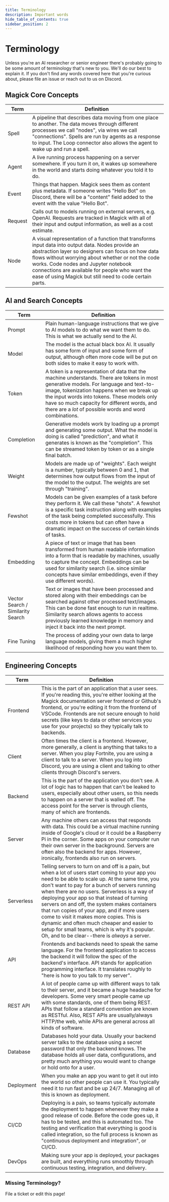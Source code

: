 ```yaml
---
title: Terminology
description: Important words
hide_table_of_contents: true
sidebar_position: 2
---
```


# Terminology

Unless you're an AI researcher or senior engineer there's probably going to be some amount of terminology that's new to you. We'll do our best to explain it. If you don't find any words covered here that you're curious about, please file an issue or reach out to us on Discord.

## Magick Core Concepts

| Term    | Definition                                                                                                                                                                                                                                                                                                                                                        |
| ------- | ----------------------------------------------------------------------------------------------------------------------------------------------------------------------------------------------------------------------------------------------------------------------------------------------------------------------------------------------------------------- |
| Spell   | A pipeline that describes data moving from one place to another. The data moves through different processes we call "nodes", via wires we call "connections". Spells are run by agents as a response to input. The Loop connector also allows the agent to wake up and run a spell.                                                                               |
| Agent   | A live running process happening on a server somewhere. If you turn it on, it wakes up somewhere in the world and starts doing whatever you told it to do.                                                                                                                                                                                                        |
| Event   | Things that happen. Magick sees them as content plus metadata. If someone writes "Hello Bot" on Discord, there will be a "content" field added to the event with the value "Hello Bot".                                                                                                                                                                           |
| Request | Calls out to models running on external servers, e.g. OpenAI. Requests are tracked in Magick with all of their input and output information, as well as a cost estimate.                                                                                                                                                                                          |
| Node    | A visual representation of a function that transforms input data into output data. Nodes provide an abstraction layer so designers can focus on how data flows without worrying about whether or not the code works. Code nodes and Jupyter notebook connections are available for people who want the ease of using Magick but still need to code certain parts. |

## AI and Search Concepts

| Term                              | Definition                                                                                                                                                                                                                                                                                                                                   |
| --------------------------------- | -------------------------------------------------------------------------------------------------------------------------------------------------------------------------------------------------------------------------------------------------------------------------------------------------------------------------------------------- |
| Prompt                            | Plain human-language instructions that we give to AI models to do what we want them to do. This is what we actually send to the AI.                                                                                                                                                                                                          |
| Model                             | The model is the actual black box AI. It usually has some form of input and some form of output, although often more code will be put on both sides to make it easy to work with.                                                                                                                                                            |
| Token                             | A token is a representation of data that the machine understands. There are tokens in most generative models. For language and text-to-image, tokenization happens when we break up the input words into tokens. These models only have so much capacity for different words, and there are a _lot_ of possible words and word combinations. |
| Completion                        | Generative models work by loading up a prompt and generating some output. What the model is doing is called "prediction", and what it generates is known as the "completion". This can be streamed token by token or as a single final batch.                                                                                                |
| Weight                            | Models are made up of "weights". Each weight is a number, typically between 0 and 1, that determines how output flows from the input of the model to the output. The weights are set through "training".                                                                                                                                     |
| Fewshot                           | Models can be given examples of a task before they perform it. We call these "shots". A fewshot is a specific task instruction along with examples of the task being completed successfully. This costs more in tokens but can often have a dramatic impact on the success of certain kinds of tasks.                                        |
| Embedding                         | A piece of text or image that has been transformed from human readable information into a form that is readable by machines, usually to capture the concept. Embeddings can be used for similarity search (i.e. since similar concepts have similar embeddings, even if they use different words).                                           |
| Vector Search / Similarity Search | Text or images that have been processed and stored along with their embeddings can be searched against other processed text/images. This can be done fast enough to run in realtime. Similarity search allows agents to access previously learned knowledge in memory and inject it back into the next prompt.                               |
| Fine Tuning                       | The process of adding your own data to large language models, giving them a much higher likelihood of responding how you want them to.                                                                                                                                                                                                       |

## Engineering Concepts

| Term       | Definition                                                                                                                                                                                                                                                                                                                                                                                                                                                                                                                                                                                      |
| ---------- | ----------------------------------------------------------------------------------------------------------------------------------------------------------------------------------------------------------------------------------------------------------------------------------------------------------------------------------------------------------------------------------------------------------------------------------------------------------------------------------------------------------------------------------------------------------------------------------------------- |
| Frontend   | This is the part of an application that a user sees. If you're reading this, you're either looking at the Magick documentation server frontend or Github's frontend, or you're editing it from the frontend of VSCode. Frontends are not secure enough to hold secrets (like keys to data or other services you use for your projects) so they typically talk to backends.                                                                                                                                                                                                                      |
| Client     | Often times the client is a frontend. However, more generally, a client is anything that talks to a server. When you play Fortnite, you are using a client to talk to a server. When you log into Discord, you are using a client and talking to other clients through Discord's servers.                                                                                                                                                                                                                                                                                                       |
| Backend    | This is the part of the application you don't see. A lot of logic has to happen that can't be leaked to users, especially about other users, so this needs to happen on a server that is walled off. The access point for the server is through clients, many of which are frontends.                                                                                                                                                                                                                                                                                                           |
| Server     | Any machine others can access that responds with data. This could be a virtual machine running inside of Google's cloud or it could be a Raspberry Pi in the corner. Some apps on your computer run their own server in the background. Servers are often also the backend for apps. However, ironically, frontends also run on servers.                                                                                                                                                                                                                                                        |
| Serverless | Telling servers to turn on and off is a pain, but when a lot of users start coming to your app you need to be able to scale up. At the same time, you don't want to pay for a bunch of servers running when there are no users. Serverless is a way of deploying your app so that instead of turning servers on and off, the system makes containers that run copies of your app, and if more users come to visit it makes more copies. This is dynamic and often much cheaper and easier to setup for small teams, which is why it's popular. Oh, and to be clear--there is _always_ a server. |
| API        | Frontends and backends need to speak the same language. For the frontend application to access the backend it will follow the spec of the backend's interface. API stands for application programming interface. It translates roughly to "here is how to you talk to my server".                                                                                                                                                                                                                                                                                                               |
| REST API   | A lot of people came up with different ways to talk to their server, and it became a huge headache for developers. Some very smart people came up with some standards, one of them being REST. APIs that follow a standard convention are known as RESTful. Also, REST APIs are usually/always HTTP/the web, while APIs are general across all kinds of software.                                                                                                                                                                                                                               |
| Database   | Databases hold your data. Usually your backend server talks to the database using a secret password that only the backend knows. The database holds all user data, configurations, and pretty much anything you would want to change or hold onto for a user.                                                                                                                                                                                                                                                                                                                                   |
| Deployment | When you make an app you want to get it out into the world so other people can use it. You typically need it to run fast and be up 24/7. Managing all of this is known as deployment.                                                                                                                                                                                                                                                                                                                                                                                                           |
| CI/CD      | Deploying is a pain, so teams typically automate the deployment to happen whenever they make a good release of code. Before the code goes up, it has to be tested, and this is automated too. The testing and verification that everything is good is called integration, so the full process is known as "continuous deployment and integration", or CI/CD.                                                                                                                                                                                                                                    |
| DevOps     | Making sure your app is deployed, your packages are built, and everything runs smoothly through continuous testing, integration, and delivery.                                                                                                                                                                                                                                                                                                                                                                                                                                                  |

### Missing Terminology?

File a ticket or edit this page!
